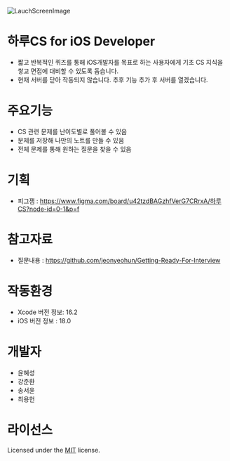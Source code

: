   ![LauchScreenImage](https://github.com/user-attachments/assets/bd7dccad-46d8-497a-9b17-93bac5b1ebb0)
# 하루CS for iOS Developer

- 짧고 반복적인 퀴즈를 통해 iOS개발자를 목표로 하는 사용자에게  기초 CS 지식을 쌓고 면접에 대비할 수 있도록 돕습니다.
- 현재 서버를 닫아 작동되지 않습니다. 추후 기능 추가 후 서버를 열겠습니다.

# 주요기능
- CS 관련 문제를 난이도별로 풀어볼 수 있음
- 문제를 저장해 나만의 노트를 만들 수 있음
- 전체 문제를 통해 원하는 질문을 찾을 수 있음

# 기획
- 피그잼 : https://www.figma.com/board/u42tzdBAGzhfVerG7CRrxA/하루CS?node-id=0-1&p=f

# 참고자료
- 질문내용 : https://github.com/jeonyeohun/Getting-Ready-For-Interview
 
# 작동환경
- Xcode 버전 정보: 16.2
- iOS 버전 정보  : 18.0

# 개발자
- 윤혜성
- 강준환
- 송서윤
- 최용헌

# 라이선스
Licensed under the [MIT](LICENSE) license.
